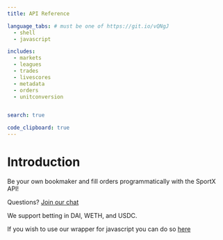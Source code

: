 ```yaml
---
title: API Reference

language_tabs: # must be one of https://git.io/vQNgJ
  - shell
  - javascript

includes:
  - markets
  - leagues
  - trades
  - livescores
  - metadata
  - orders
  - unitconversion


search: true

code_clipboard: true
---
```


# Introduction

Be your own bookmaker and fill orders programmatically with the SportX API!

Questions? [Join our chat](https://discord.gg/xXUynCX)

We support betting in DAI, WETH, and USDC.

If you wish to use our wrapper for javascript you can do so [here](https://github.com/sportx-bet/sportx-js)






